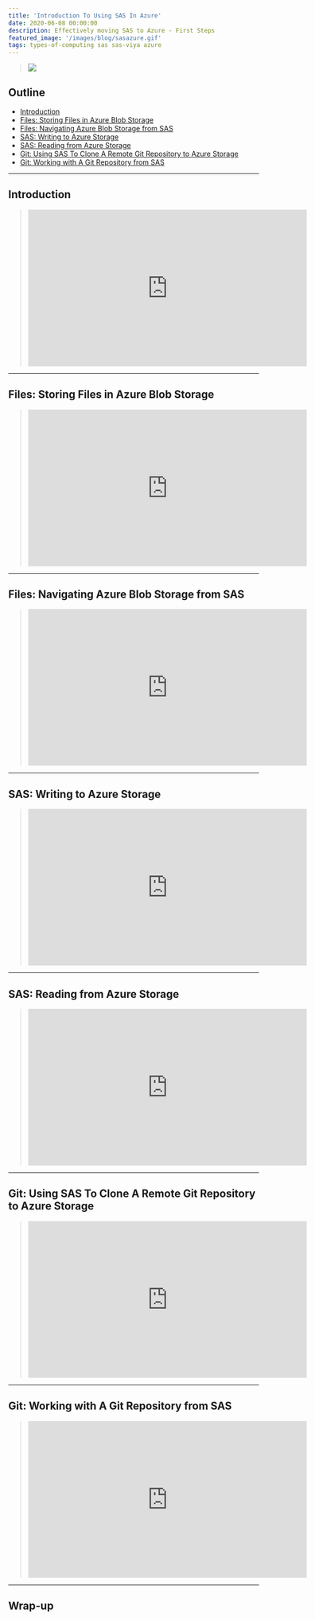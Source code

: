 ```yaml
---
title: 'Introduction To Using SAS In Azure'
date: 2020-06-08 00:00:00
description: Effectively moving SAS to Azure - First Steps
featured_image: '/images/blog/sasazure.gif'
tags: types-of-computing sas sas-viya azure
---
```



>![](../images/blog/sasazure.gif)

## Outline
- [Introduction](#introduction)
- [Files: Storing Files in Azure Blob Storage](#files-storing-files-in-azure-blob-storage)
- [Files: Navigating Azure Blob Storage from SAS](#files-navigating-azure-blob-storage-from-sas)
- [SAS: Writing to Azure Storage](#sas-writing-to-azure-storage)
- [SAS: Reading from Azure Storage](#sas-reading-from-azure-storage)
- [Git: Using SAS To Clone A Remote Git Repository to Azure Storage](#git-using-sas-to-clone-a-remote-git-repository-to-azure-storage)
- [Git: Working with A Git Repository from SAS](#git-working-with-a-git-repository-from-sas)

---

## Introduction
><iframe width="560" height="315" src="https://www.youtube.com/embed/vZ8Jv4ird-s?start=0&end=10&version=3" frameborder="0" allow="accelerometer; autoplay; encrypted-media; gyroscope; picture-in-picture" allowfullscreen></iframe>

---

## Files: Storing Files in Azure Blob Storage
><iframe width="560" height="315" src="https://www.youtube.com/embed/vZ8Jv4ird-s?start=11&end=31&version=3" frameborder="0" allow="accelerometer; autoplay; encrypted-media; gyroscope; picture-in-picture" allowfullscreen></iframe>

---

## Files: Navigating Azure Blob Storage from SAS
><iframe width="560" height="315" src="https://www.youtube.com/embed/vZ8Jv4ird-s?start=32&end=71&version=3" frameborder="0" allow="accelerometer; autoplay; encrypted-media; gyroscope; picture-in-picture" allowfullscreen></iframe>

---

## SAS: Writing to Azure Storage
><iframe width="560" height="315" src="https://www.youtube.com/embed/vZ8Jv4ird-s?start=72&end=138&version=3" frameborder="0" allow="accelerometer; autoplay; encrypted-media; gyroscope; picture-in-picture" allowfullscreen></iframe>

---

## SAS: Reading from Azure Storage
><iframe width="560" height="315" src="https://www.youtube.com/embed/vZ8Jv4ird-s?start=138&end=184&version=3" frameborder="0" allow="accelerometer; autoplay; encrypted-media; gyroscope; picture-in-picture" allowfullscreen></iframe>

---

## Git: Using SAS To Clone A Remote Git Repository to Azure Storage
><iframe width="560" height="315" src="https://www.youtube.com/embed/vZ8Jv4ird-s?start=185&end=305&version=3" frameborder="0" allow="accelerometer; autoplay; encrypted-media; gyroscope; picture-in-picture" allowfullscreen></iframe>

---

## Git: Working with A Git Repository from SAS
><iframe width="560" height="315" src="https://www.youtube.com/embed/vZ8Jv4ird-s?start=306&end=391&version=3" frameborder="0" allow="accelerometer; autoplay; encrypted-media; gyroscope; picture-in-picture" allowfullscreen></iframe>

---

## Wrap-up
